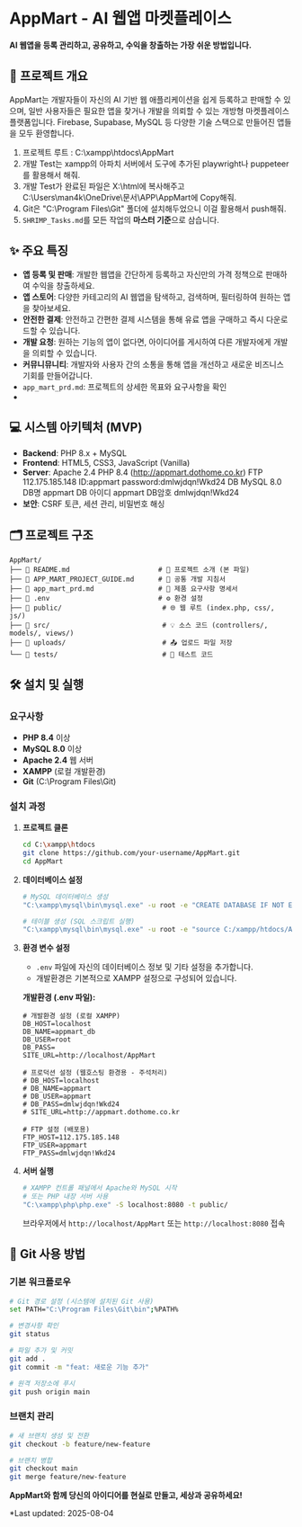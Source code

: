 # AppMart - AI 웹앱 마켓플레이스

**AI 웹앱을 등록 관리하고, 공유하고, 수익을 창출하는 가장 쉬운 방법입니다.**

## 🚀 프로젝트 개요

AppMart는 개발자들이 자신의 AI 기반 웹 애플리케이션을 쉽게 등록하고 판매할 수 있으며, 일반 사용자들은 필요한 앱을 찾거나 개발을 의뢰할 수 있는 개방형 마켓플레이스 플랫폼입니다. Firebase, Supabase, MySQL 등 다양한 기술 스택으로 만들어진 앱들을 모두 환영합니다.

1. 프로젝트 루트 : C:\xampp\htdocs\AppMart
2. 개발 Test는 xampp의 아파치 서버에서 도구에 추가된 playwright나 puppeteer를 활용해서 해줘.
3. 개발 Test가 완료된 파일은 X:\html에 복사해주고 C:\Users\man4k\OneDrive\문서\APP\AppMart에 Copy해줘.
4. Git은 "C:\Program Files\Git" 폴더에 설치해두었으니 이걸 활용해서 push해줘.
5. `SHRIMP_Tasks.md`를 모든 작업의 **마스터 기준**으로 삼습니다.

## ✨ 주요 특징

- **앱 등록 및 판매**: 개발한 웹앱을 간단하게 등록하고 자신만의 가격 정책으로 판매하여 수익을 창출하세요.
- **앱 스토어**: 다양한 카테고리의 AI 웹앱을 탐색하고, 검색하며, 필터링하여 원하는 앱을 찾아보세요.
- **안전한 결제**: 안전하고 간편한 결제 시스템을 통해 유료 앱을 구매하고 즉시 다운로드할 수 있습니다.
- **개발 요청**: 원하는 기능의 앱이 없다면, 아이디어를 게시하여 다른 개발자에게 개발을 의뢰할 수 있습니다.
- **커뮤니뮤니티**: 개발자와 사용자 간의 소통을 통해 앱을 개선하고 새로운 비즈니스 기회를 만들어갑니다.
- `app_mart_prd.md`: 프로젝트의 상세한  목표와 요구사항을 확인
- 
## 💻 시스템 아키텍처 (MVP)

- **Backend**: PHP 8.x + MySQL
- **Frontend**: HTML5, CSS3, JavaScript (Vanilla)
- **Server**: Apache 2.4 PHP 8.4 (http://appmart.dothome.co.kr)
  FTP 112.175.185.148  ID:appmart password:dmlwjdqn!Wkd24
  DB MySQL 8.0 DB명 appmart DB 아이디 appmart DB암호 dmlwjdqn!Wkd24
- **보안**: CSRF 토큰, 세션 관리, 비밀번호 해싱

## 🗂️ 프로젝트 구조

```
AppMart/
├── 📄 README.md                      # 📜 프로젝트 소개 (본 파일)
├── 📄 APP_MART_PROJECT_GUIDE.md      # 📜 공통 개발 지침서
├── 📄 app_mart_prd.md                # 📜 제품 요구사항 명세서
├── 📄 .env                           # ⚙️ 환경 설정
├── 📂 public/                         # 🌐 웹 루트 (index.php, css/, js/)
├── 📂 src/                            # 💡 소스 코드 (controllers/, models/, views/)
├── 📂 uploads/                        # 📤 업로드 파일 저장
└── 📂 tests/                          # 🧪 테스트 코드
```

## 🛠️ 설치 및 실행

### 요구사항

- **PHP 8.4** 이상
- **MySQL 8.0** 이상
- **Apache 2.4** 웹 서버
- **XAMPP** (로컬 개발환경)
- **Git** (C:\Program Files\Git)

### 설치 과정

1. **프로젝트 클론**
   ```bash
   cd C:\xampp\htdocs
   git clone https://github.com/your-username/AppMart.git
   cd AppMart
   ```

2. **데이터베이스 설정**
   ```bash
   # MySQL 데이터베이스 생성
   "C:\xampp\mysql\bin\mysql.exe" -u root -e "CREATE DATABASE IF NOT EXISTS appmart_db;"
   
   # 테이블 생성 (SQL 스크립트 실행)
   "C:\xampp\mysql\bin\mysql.exe" -u root -e "source C:/xampp/htdocs/AppMart/sql/appmart_db.sql"
   ```

3. **환경 변수 설정**
   - `.env` 파일에 자신의 데이터베이스 정보 및 기타 설정을 추가합니다.
   - 개발환경은 기본적으로 XAMPP 설정으로 구성되어 있습니다.
   
   **개발환경 (.env 파일):**
   ```env
   # 개발환경 설정 (로컬 XAMPP)
   DB_HOST=localhost
   DB_NAME=appmart_db
   DB_USER=root
   DB_PASS=
   SITE_URL=http://localhost/AppMart
   
   # 프로덕션 설정 (웹호스팅 환경용 - 주석처리)
   # DB_HOST=localhost
   # DB_NAME=appmart
   # DB_USER=appmart
   # DB_PASS=dmlwjdqn!Wkd24
   # SITE_URL=http://appmart.dothome.co.kr
   
   # FTP 설정 (배포용)
   FTP_HOST=112.175.185.148
   FTP_USER=appmart
   FTP_PASS=dmlwjdqn!Wkd24
   ```

4. **서버 실행**
   ```bash
   # XAMPP 컨트롤 패널에서 Apache와 MySQL 시작
   # 또는 PHP 내장 서버 사용
   "C:\xampp\php\php.exe" -S localhost:8080 -t public/
   ```
   
   브라우저에서 `http://localhost/AppMart` 또는 `http://localhost:8080` 접속

## 🤝 Git 사용 방법

### 기본 워크플로우
```bash
# Git 경로 설정 (시스템에 설치된 Git 사용)
set PATH="C:\Program Files\Git\bin";%PATH%

# 변경사항 확인
git status

# 파일 추가 및 커밋
git add .
git commit -m "feat: 새로운 기능 추가"

# 원격 저장소에 푸시
git push origin main
```

### 브랜치 관리
```bash
# 새 브랜치 생성 및 전환
git checkout -b feature/new-feature

# 브랜치 병합
git checkout main
git merge feature/new-feature
```



**AppMart와 함께 당신의 아이디어를 현실로 만들고, 세상과 공유하세요!**

*Last updated: 2025-08-04
